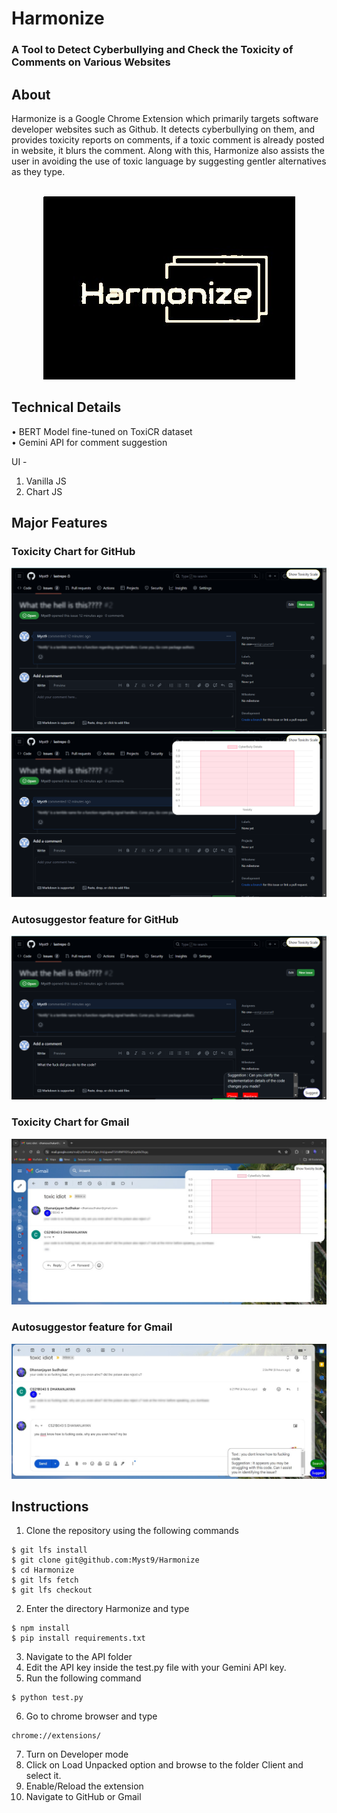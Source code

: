 # Harmonize
### A Tool to Detect Cyberbullying and Check the Toxicity of Comments on Various Websites
## About
Harmonize is a Google Chrome Extension which primarily targets software developer websites such as Github. It detects cyberbullying on them, and provides toxicity reports on comments, if a toxic comment is already posted in website, it blurs the comment. Along with this, Harmonize also assists the user in avoiding the use of toxic language by suggesting gentler alternatives as they type.  
<br />

<p align="center">
<img src="https://github.com/Myst9/Harmonize/blob/main/Images/logo.jpg" />
</p>

## Technical Details

•	BERT Model fine-tuned on ToxiCR dataset  
•	Gemini API for comment suggestion

UI -
1. Vanilla JS
2. Chart JS

## Major Features

### Toxicity Chart for GitHub

![image](https://github.com/Myst9/Harmonize/blob/main/Images/image1.png)
![image](https://github.com/Myst9/Harmonize/blob/main/Images/image2.png)

### Autosuggestor feature for GitHub

![image](https://github.com/Myst9/Harmonize/blob/main/Images/image3.png)

### Toxicity Chart for Gmail

![image](https://github.com/Myst9/Harmonize/blob/main/Images/image4.jpg)

### Autosuggestor feature for Gmail

![image](https://github.com/Myst9/Harmonize/blob/main/Images/image5.jpg)

## Instructions
1. Clone the repository using the following commands
```
$ git lfs install
$ git clone git@github.com:Myst9/Harmonize
$ cd Harmonize
$ git lfs fetch
$ git lfs checkout
```
2. Enter the directory Harmonize and type 
```
$ npm install
$ pip install requirements.txt
```
3. Navigate to the API folder
4. Edit the API key inside the test.py file with your Gemini API key.
5. Run the following command
```
$ python test.py
```
6. Go to chrome browser and type 
```
chrome://extensions/
```
7. Turn on Developer mode  
8. Click on Load Unpacked option and browse to the folder Client and select it.  
9. Enable/Reload the extension  
10. Navigate to GitHub or Gmail  
